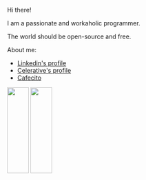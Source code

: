 Hi there!

I am a passionate and workaholic programmer. 

The world should be open-source and free.

About me:

- [Linkedin's profile](https://www.linkedin.com/in/brunocascio/)
- [Celerative's profile](https://www.celerative.com/expert/32e06230-09d9-11e9-b5cc-e110d15c21fc)
- [Cafecito](https://cafecito.app/brunocascio)

<img 
  height="200px"
  width="50vw"
  src="https://github-readme-stats.vercel.app/api?username=brunocascio&show_icons=true&theme=dark&include_all_commits=true&count_private=true"
/>
<img
  height="200px"
  width="50vw"
  src="https://github-readme-stats.vercel.app/api/top-langs/?username=brunocascio&show_icons=true&langs_count=20&theme=dark"
/>
